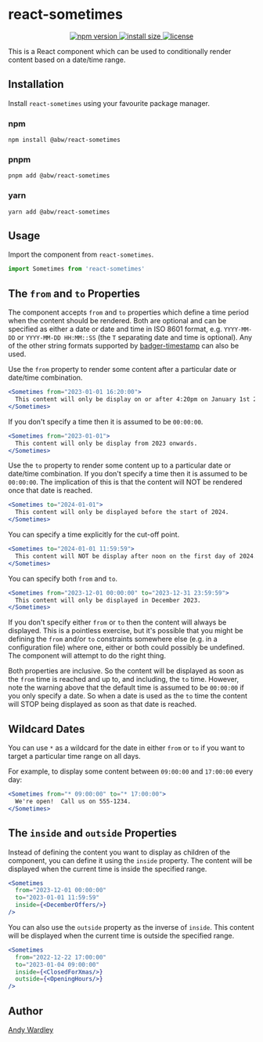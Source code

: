 # react-sometimes

<p align="center">
  <a href="https://www.npmjs.com/package/react-sometimes">
    <img src="https://img.shields.io/npm/v/react-sometimes.svg" alt="npm version" >
  </a>
  <a href="https://packagephobia.now.sh/result?p=react-sometimes">
    <img src="https://packagephobia.now.sh/badge?p=react-sometimes" alt="install size" >
  </a>
  <a href="https://github.com/abw/react-sometimes/blob/master/LICENSE">
    <img src="https://img.shields.io/npm/l/react-sometimes.svg" alt="license">
  </a>
</p>

This is a React component which can be used to conditionally render content
based on a date/time range.

## Installation

Install `react-sometimes` using your favourite package manager.

### npm

    npm install @abw/react-sometimes

### pnpm

    pnpm add @abw/react-sometimes

### yarn

    yarn add @abw/react-sometimes

## Usage

Import the component from `react-sometimes`.

```jsx
import Sometimes from 'react-sometimes'
```

## The `from` and `to` Properties

The component accepts `from` and `to` properties which define a time period
when the content should be rendered.  Both are optional and can be specified
as either a date or date and time in ISO 8601 format, e.g. `YYYY-MM-DD` or
`YYYY-MM-DD HH:MM::SS` (the `T` separating date and time is optional).
Any of the other string formats supported by
[badger-timestamp](https://abw.github.io/badger-timestamp/docs/manual/creating_timestamps.html)
can also be used.

Use the `from` property to render some content after a particular date or
date/time combination.

```jsx
<Sometimes from="2023-01-01 16:20:00">
  This content will only be display on or after 4:20pm on January 1st 2023.
</Sometimes>
```

If you don't specify a time then it is assumed to be `00:00:00`.

```jsx
<Sometimes from="2023-01-01">
  This content will only be display from 2023 onwards.
</Sometimes>
```

Use the `to` property to render some content up to a particular date or
date/time combination.  If you don't specify a time then it is assumed to be
`00:00:00`.  The implication of this is that the content will NOT be rendered
once that date is reached.

```jsx
<Sometimes to="2024-01-01">
  This content will only be displayed before the start of 2024.
</Sometimes>
```

You can specify a time explicitly for the cut-off point.

```jsx
<Sometimes to="2024-01-01 11:59:59">
  This content will NOT be display after noon on the first day of 2024.
</Sometimes>
```

You can specify both `from` and `to`.

```jsx
<Sometimes from="2023-12-01 00:00:00" to="2023-12-31 23:59:59">
  This content will only be displayed in December 2023.
</Sometimes>
```

If you don't specify either `from` or `to` then the content will always be
displayed.  This is a pointless exercise, but it's possible that you might
be defining the `from` and/or `to` constraints somewhere else (e.g. in a
configuration file) where one, either or both could possibly be undefined.
The component will attempt to do the right thing.

Both properties are inclusive.  So the content will be displayed as soon as
the `from` time is reached and up to, and including, the `to` time.  However,
note the warning above that the default time is assumed to be `00:00:00` if
you only specify a date.  So when a date is used as the `to` time the content
will STOP being displayed as soon as that date is reached.

## Wildcard Dates

You can use `*` as a wildcard for the date in either `from` or `to` if you
want to target a particular time range on all days.

For example, to display some content between `09:00:00`  and `17:00:00` every
day:

```jsx
<Sometimes from="* 09:00:00" to="* 17:00:00">
  We're open!  Call us on 555-1234.
</Sometimes>
```

## The `inside` and `outside` Properties

Instead of defining the content you want to display as children of the
component, you can define it using the `inside` property.  The content will
be displayed when the current time is inside the specified range.

```jsx
<Sometimes
  from="2023-12-01 00:00:00"
  to="2023-01-01 11:59:59"
  inside={<DecemberOffers/>}
/>
```

You can also use the `outside` property as the inverse of `inside`.
This content will be displayed when the current time is outside the
specified range.

```jsx
<Sometimes
  from="2022-12-22 17:00:00"
  to="2023-01-04 09:00:00"
  inside={<ClosedForXmas/>}
  outside={<OpeningHours/>}
/>
```

## Author

[Andy Wardley](https://github.com/abw)

